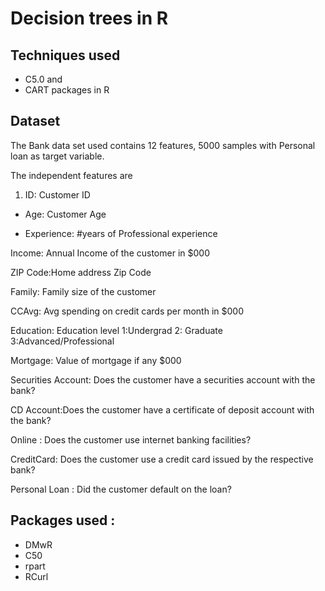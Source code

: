 # Decision trees in R

## Techniques used

- C5.0 and 
- CART packages in R

## Dataset
The Bank data set used contains 12 features, 5000 samples with Personal loan as target variable.

The independent features are

1. ID: Customer ID

- Age: Customer Age

- Experience: #years of Professional experience

Income: Annual Income of the customer in $000

ZIP Code:Home address Zip Code

Family: Family size of the customer 

CCAvg: Avg spending on credit cards per month in $000

Education: Education level 1:Undergrad 2: Graduate 3:Advanced/Professional 

Mortgage: Value of mortgage if any $000

Securities Account: Does the customer have a securities account with the bank?

CD Account:Does the customer have a certificate of deposit account with the bank?

Online : Does the customer use internet banking facilities?

CreditCard: Does the customer use a credit card issued by the respective bank?

Personal Loan : Did the customer default on the loan?

## Packages used :
- DMwR
- C50
- rpart
- RCurl


